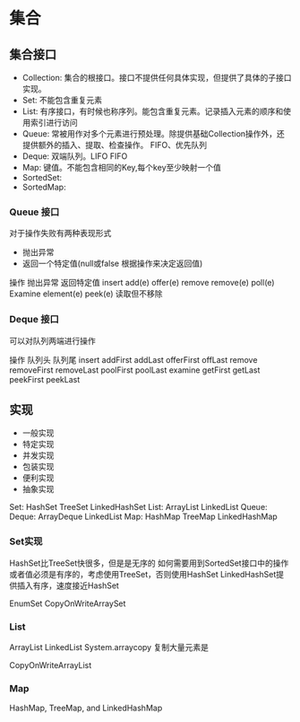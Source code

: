 # 集合

## 集合接口

- Collection: 集合的根接口。接口不提供任何具体实现，但提供了具体的子接口实现。
- Set: 不能包含重复元素
- List: 有序接口，有时候也称序列。能包含重复元素。记录插入元素的顺序和使用索引进行访问
- Queue: 常被用作对多个元素进行预处理。除提供基础Collection操作外，还提供额外的插入、提取、检查操作。
    FIFO、优先队列
- Deque: 双端队列。LIFO FIFO
- Map: 键值。不能包含相同的Key,每个key至少映射一个值
- SortedSet: 
- SortedMap: 

### Queue 接口

对于操作失败有两种表现形式
- 抛出异常
- 返回一个特定值(null或false 根据操作来决定返回值)

操作    抛出异常    返回特定值
insert  add(e)      offer(e)
remove  remove(e)   poll(e)
Examine element(e)  peek(e) 读取但不移除

### Deque 接口

可以对队列两端进行操作

操作    队列头          队列尾
insert  addFirst        addLast
        offerFirst      offLast
remove  removeFirst     removeLast
        poolFirst       poolLast
examine getFirst        getLast
        peekFirst       peekLast


## 实现

- 一般实现
- 特定实现
- 并发实现
- 包装实现
- 便利实现
- 抽象实现

Set:    HashSet    TreeSet     LinkedHashSet
List:   ArrayList   LinkedList
Queue:
Deque:  ArrayDeque  LinkedList
Map:    HashMap     TreeMap     LinkedHashMap

### Set实现

HashSet比TreeSet快很多，但是是无序的
如何需要用到SortedSet接口中的操作或者值必须是有序的，考虑使用TreeSet，否则使用HashSet
LinkedHashSet提供插入有序，速度接近HashSet

EnumSet
CopyOnWriteArraySet

### List

ArrayList
LinkedList
System.arraycopy 复制大量元素是

CopyOnWriteArrayList

### Map

HashMap, TreeMap, and LinkedHashMap

